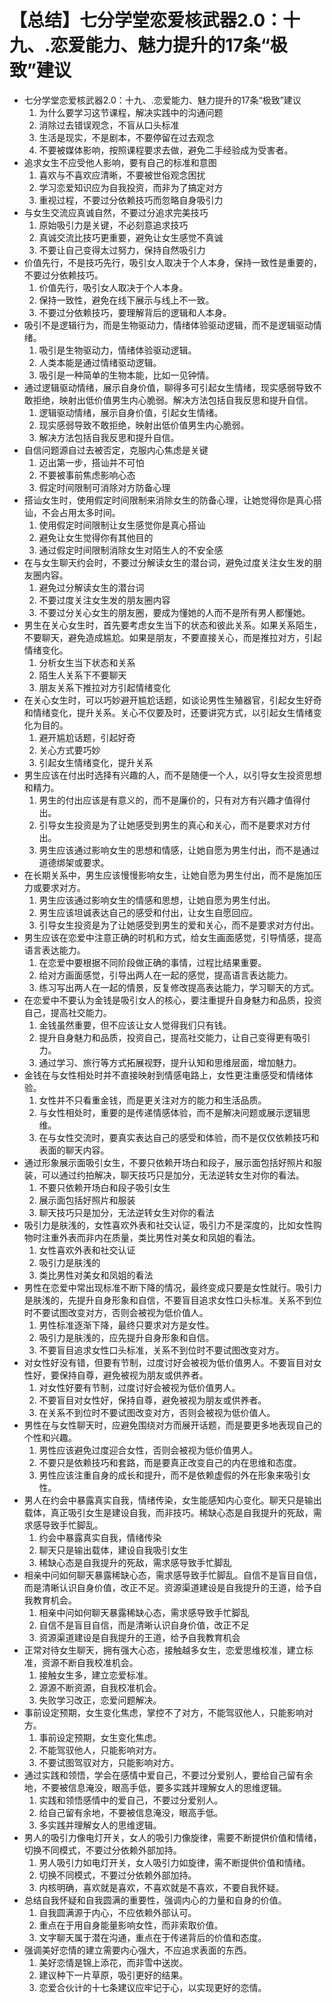 # 【总结】七分学堂恋爱核武器2.0：十九、.恋爱能力、魅力提升的17条“极致”建议

-   七分学堂恋爱核武器2.0：十九、.恋爱能力、魅力提升的17条“极致”建议
    1.  为什么要学习这节课程，解决实践中的沟通问题
    2.  消除过去错误观念，不盲从口头标准
    3.  生活是现实，不是剧本，不要停留在过去观念
    4.  不要被媒体影响，按照课程要求去做，避免二手经验成为受害者。
-   追求女生不应受他人影响，要有自己的标准和意图
    1.  喜欢与不喜欢应清晰，不要被世俗观念困扰
    2.  学习恋爱知识应为自我投资，而非为了搞定对方
    3.  重视过程，不要过分依赖技巧而忽略自身吸引力
-   与女生交流应真诚自然，不要过分追求完美技巧
    1.  原始吸引力是关键，不必刻意追求技巧
    2.  真诚交流比技巧更重要，避免让女生感觉不真诚
    3.  不要让自己变得太过努力，保持自然吸引力
-   价值先行，不是技巧先行，吸引女人取决于个人本身，保持一致性是重要的，不要过分依赖技巧。
    1.  价值先行，吸引女人取决于个人本身。
    2.  保持一致性，避免在线下展示与线上不一致。
    3.  不要过分依赖技巧，要理解背后的逻辑和人本身。
-   吸引不是逻辑行为，而是生物驱动力，情绪体验驱动逻辑，而不是逻辑驱动情绪。
    1.  吸引是生物驱动力，情绪体验驱动逻辑。
    2.  人类本能是通过情绪驱动逻辑。
    3.  吸引是一种简单的生物本能，比如一见钟情。
-   通过逻辑驱动情绪，展示自身价值，聊得多可引起女生情绪，现实感弱导致不敢拒绝，映射出低价值男生内心脆弱。解决方法包括自我反思和提升自信。
    1.  逻辑驱动情绪，展示自身价值，引起女生情绪。
    2.  现实感弱导致不敢拒绝，映射出低价值男生内心脆弱。
    3.  解决方法包括自我反思和提升自信。
-   自信问题源自过去被否定，克服内心焦虑是关键
    1.  迈出第一步，搭讪并不可怕
    2.  不要被事前焦虑影响心态
    3.  假定时间限制可消除对方防备心理
-   搭讪女生时，使用假定时间限制来消除女生的防备心理，让她觉得你是真心搭讪，不会占用太多时间。
    1.  使用假定时间限制让女生感觉你是真心搭讪
    2.  避免让女生觉得你有其他目的
    3.  通过假定时间限制消除女生对陌生人的不安全感
-   在与女生聊天约会时，不要过分解读女生的潜台词，避免过度关注女生发的朋友圈内容。
    1.  避免过分解读女生的潜台词
    2.  不要过度关注女生发的朋友圈内容
    3.  不要过分关心女生的朋友圈，要成为懂她的人而不是所有男人都懂她。
-   男生在关心女生时，首先要考虑女生当下的状态和彼此关系。如果关系陌生，不要聊天，避免造成尴尬。如果是朋友，不要直接关心，而是推拉对方，引起情绪变化。
    1.  分析女生当下状态和关系
    2.  陌生人关系下不要聊天
    3.  朋友关系下推拉对方引起情绪变化
-   在关心女生时，可以巧妙避开尴尬话题，如谈论男性生殖器官，引起女生好奇和情绪变化，提升关系。关心不仅要及时，还要讲究方式，以引起女生情绪变化为目的。
    1.  避开尴尬话题，引起好奇
    2.  关心方式要巧妙
    3.  引起女生情绪变化，提升关系
-   男生应该在付出时选择有兴趣的人，而不是随便一个人，以引导女生投资思想和精力。
    1.  男生的付出应该是有意义的，而不是廉价的，只有对方有兴趣才值得付出。
    2.  引导女生投资是为了让她感受到男生的真心和关心，而不是要求对方付出。
    3.  男生应该通过影响女生的思想和情感，让她自愿为男生付出，而不是通过道德绑架或要求。
-   在长期关系中，男生应该慢慢影响女生，让她自愿为男生付出，而不是施加压力或要求对方。
    1.  男生应该通过影响女生的情感和思想，让她自愿为男生付出。
    2.  男生应该坦诚表达自己的感受和付出，让女生自愿回应。
    3.  引导女生投资是为了让她感受到男生的爱和关心，而不是要求对方付出。
-   男生应该在恋爱中注意正确的时机和方式，给女生画面感觉，引导情感，提高语言表达能力。
    1.  在恋爱中要根据不同阶段做正确的事情，过程比结果重要。
    2.  给对方画面感觉，引导出两人在一起的感觉，提高语言表达能力。
    3.  练习写出两人在一起的情景，反复修改提高表达能力，学习聊天的方式。
-   在恋爱中不要认为金钱是吸引女人的核心，要注重提升自身魅力和品质，投资自己，提高社交能力。
    1.  金钱虽然重要，但不应该让女人觉得我们只有钱。
    2.  提升自身魅力和品质，投资自己，提高社交能力，让自己变得更有吸引力。
    3.  通过学习、旅行等方式拓展视野，提升认知和思维层面，增加魅力。
-   金钱在与女性相处时并不直接映射到情感电路上，女性更注重感受和情绪体验。
    1.  女性并不只看重金钱，而是更关注对方的能力和生活品质。
    2.  与女性相处时，重要的是传递情感体验，而不是解决问题或展示逻辑思维。
    3.  在与女性交流时，要真实表达自己的感受和体验，而不是仅仅依赖技巧和表面的聊天内容。
-   通过形象展示面吸引女生，不要只依赖开场白和段子，展示面包括好照片和服装，可以通过约拍解决，聊天技巧只是加分，无法逆转女生对你的看法。
    1.  不要只依赖开场白和段子吸引女生
    2.  展示面包括好照片和服装
    3.  聊天技巧只是加分，无法逆转女生对你的看法
-   吸引力是肤浅的，女性喜欢外表和社交认证，吸引力不是深度的，比如女性购物时注重外表而非内在质量，类比男性对美女和凤姐的看法。
    1.  女性喜欢外表和社交认证
    2.  吸引力是肤浅的
    3.  类比男性对美女和凤姐的看法
-   男性在恋爱中常出现标准不断下降的情况，最终变成只要是女性就行。吸引力是肤浅的，先提升自身形象和自信，不要盲目追求女性口头标准。关系不到位时不要试图改变对方，否则会被视为低价值人。
    1.  男性标准逐渐下降，最终只要求对方是女性。
    2.  吸引力是肤浅的，应先提升自身形象和自信。
    3.  不要盲目追求女性口头标准，关系不到位时不要试图改变对方。
-   对女性好没有错，但要有节制，过度讨好会被视为低价值男人。不要盲目对女性好，要保持自尊，避免被视为朋友或供养者。
    1.  对女性好要有节制，过度讨好会被视为低价值男人。
    2.  不要盲目对女性好，保持自尊，避免被视为朋友或供养者。
    3.  在关系不到位时不要试图改变对方，否则会被视为低价值人。
-   男性在与女性聊天时，应避免围绕对方而展开话题，而是要更多地表现自己的个性和兴趣。
    1.  男性应该避免过度迎合女性，否则会被视为低价值男人。
    2.  不要只是依赖技巧和套路，而是要真正改变自己的内在思维和态度。
    3.  男性应该注重自身的成长和提升，而不是依赖虚假的外在形象来吸引女性。
-   男人在约会中暴露真实自我，情绪传染，女生能感知内心变化。聊天只是输出载体，真正吸引女生是建设自我，而非技巧。稀缺心态是自我提升的死敌，需求感导致手忙脚乱。
    1.  约会中暴露真实自我，情绪传染
    2.  聊天只是输出载体，建设自我吸引女生
    3.  稀缺心态是自我提升的死敌，需求感导致手忙脚乱
-   相亲中问如何聊天暴露稀缺心态，需求感导致手忙脚乱。自信不是盲目自信，而是清晰认识自身价值，改正不足。资源渠道建设是自我提升的王道，给予自我教育机会。
    1.  相亲中问如何聊天暴露稀缺心态，需求感导致手忙脚乱
    2.  自信不是盲目自信，而是清晰认识自身价值，改正不足
    3.  资源渠道建设是自我提升的王道，给予自我教育机会
-   正常对待女生聊天，拥有强大心态，接触越多女生，恋爱思维校准，建立标准，资源不断自我校准机会。
    1.  接触女生多，建立恋爱标准。
    2.  源源不断资源，自我校准机会。
    3.  失败学习改正，恋爱问题解决。
-   事前设定预期，女生变化焦虑，掌控不了对方，不能驾驭他人，只能影响对方。
    1.  事前设定预期，女生变化焦虑。
    2.  不能驾驭他人，只能影响对方。
    3.  不要试图驾驭对方，只能影响对方。
-   通过实践和领悟，学会在感情中爱自己，不要过分爱别人，要给自己留有余地，不要被信息淹没，眼高手低，要多实践并理解女人的思维逻辑。
    1.  实践和领悟感情中的爱自己，不要过分爱别人。
    2.  给自己留有余地，不要被信息淹没，眼高手低。
    3.  多实践并理解女人的思维逻辑。
-   男人的吸引力像电灯开关，女人的吸引力像旋律，需要不断提供价值和情绪，切换不同模式，不要过分依赖外部加持。
    1.  男人吸引力如电灯开关，女人吸引力如旋律，需不断提供价值和情绪。
    2.  切换不同模式，不要过分依赖外部加持。
    3.  内核明确，喜欢就是喜欢，不喜欢就是不喜欢，不要自我怀疑。
-   总结自我怀疑和自我圆满的重要性，强调内心的力量和自身的价值。
    1.  自我圆满源于内心，不应依赖外部认可。
    2.  重点在于用自身能量影响女性，而非索取价值。
    3.  文字聊天属于潜在沟通，重点在于传递背后的价值和态度。
-   强调美好恋情的建立需要内心强大，不应追求表面的东西。
    1.  美好恋情是锦上添花，而非雪中送炭。
    2.  建议种下一片草原，吸引更好的结果。
    3.  恋爱合伙计的十七条建议应牢记于心，以实现更好的恋情。